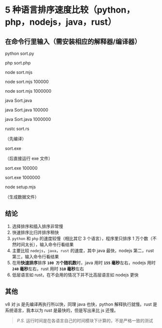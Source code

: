 # 5 种语言排序速度比较（python，php，nodejs，java，rust）

## 在命令行里输入（需安装相应的解释器/编译器）

python sort.py

php sort.php

node sort.mjs

node sort.mjs 100000

node sort.mjs 1000000

java Sort.java

java Sort.java 100000

java Sort.java 1000000

rustc sort.rs

（先编译）

sort.exe

（后直接运行 exe 文件）

sort.exe 100000

sort.exe 1000000

node setup.mjs

（生成数据文件）

## 结论

1. 选择排序和插入排序非常慢
1. 快速排序比归并排序稍快
1. `python` 和 `php` 的速度较慢（相比其它 3 个语言），程序里只排序 1 万个数（不然时间太长），输入命令行看结果
1. 主要比较 `nodejs`，`java`，`rust` 的速度，其中 java 最快，nodejs 第二，rust 第三，输入命令行看结果
1. 在用**快速排序**排序 **`100 万`个随机数**时，java 用时 **`155` 毫秒**左右，nodejs 用时 **`240` 毫秒**左右，rust 用时 **`310` 毫秒**左右
1. 低层语言如 rust，在不会用的情况下并不比高层语言如 nodejs 更快

## 其他

v8 对 js 是先编译再执行所以快，同理 java 也快，python 解释执行就慢。rust 是系统语言，我本以为 rust 是最快的，但是写出来比 js 还慢。

> _P.S._ 运行时间是在各语言自己的时间模块下计算的，不是严格一致的测试
